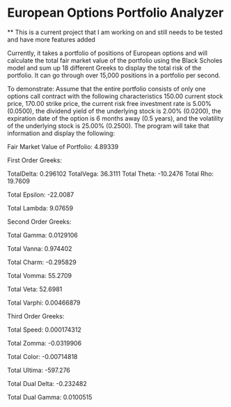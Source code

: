 # European Options Portfolio Analyzer

** This is a current project that I am working on and still needs to be tested and have more features added


Currently, it takes a portfolio of positions of European options and will calculate the total fair market value of the portfolio using the Black Scholes model and sum up 18 different Greeks to display the total risk of the portfolio. It can go through over 15,000 positions in a portfolio per second.

To demonstrate:
Assume that the entire portfolio consists of only one options call contract with the following characteristics 150.00 current stock price, 170.00 strike price, the current risk free investment rate is 5.00% (0.0500), the dividend yield of the underlying stock is 2.00% (0.0200), the expiration date of the option is 6 months away (0.5 years), and the volatility of the underlying stock is 25.00% (0.2500).
The program will take that information and display the following:

Fair Market Value of Portfolio: 4.89339


First Order Greeks:

TotalDelta: 0.296102
TotalVega: 36.3111
Total Theta: -10.2476
Total Rho: 19.7609

Total Epsilon: -22.0087

Total Lambda: 9.07659


Second Order Greeks:

Total Gamma: 0.0129106

Total Vanna: 0.974402

Total Charm: -0.295829

Total Vomma: 55.2709

Total Veta: 52.6981

Total Varphi: 0.00466879


Third Order Greeks:

Total Speed: 0.000174312

Total Zomma: -0.0319906

Total Color: -0.00714818

Total Ultima: -597.276

Total Dual Delta: -0.232482

Total Dual Gamma: 0.0100515

